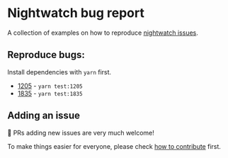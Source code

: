 # Nightwatch bug report

A collection of examples on how to reproduce [nightwatch issues](https://github.com/nightwatchjs/nightwatch/issues).

## Reproduce bugs:

Install dependencies with `yarn` first.

- [1205](https://github.com/nightwatchjs/nightwatch/issues/1205) - `yarn test:1205`
- [1835](https://github.com/nightwatchjs/nightwatch/issues/1835) - `yarn test:1835`

## Adding an issue

:tada: PRs adding new issues are very much welcome!

To make things easier for everyone, please check [how to contribute](CONTRIBUTING.md) first.
